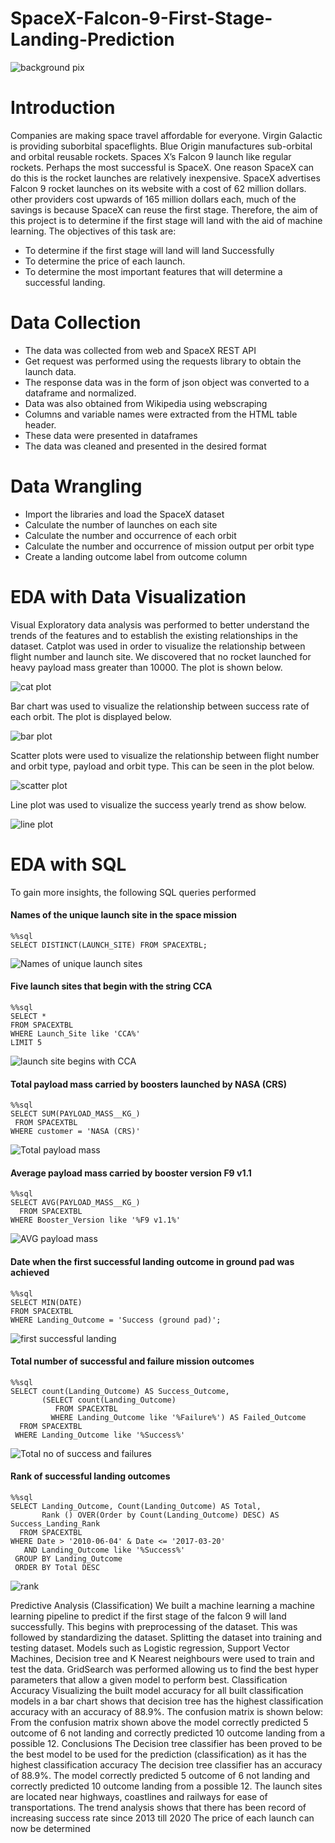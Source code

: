 # SpaceX-Falcon-9-First-Stage-Landing-Prediction

![background pix](https://github.com/DannyRukks/SpaceX-Falcon-9-First-Stage-Landing-Prediction/assets/97890440/69e31b87-a43a-4386-a509-78389d3276cf)

# Introduction
Companies are making space travel affordable for everyone. Virgin Galactic is providing suborbital spaceflights. Blue Origin manufactures sub-orbital and orbital reusable rockets. Spaces X’s Falcon 9 launch like regular rockets. Perhaps the most successful is SpaceX. One reason SpaceX can do this is the rocket launches are relatively inexpensive. SpaceX advertises Falcon 9 rocket launches on its website with a cost of 62 million dollars. other providers cost upwards of 165 million dollars each, much of the savings is because SpaceX can reuse the first stage.
Therefore, the aim of this project is to determine if the first stage will land with the aid of machine learning. The objectives of this task are:
- To determine if the first stage will land will land Successfully
- To determine the price of each launch.
- To determine the most important features that will determine a successful landing.
# Data Collection
- The data was collected from web and SpaceX REST API
- Get request was performed using the requests library to obtain the launch data.
- The response data was in the form of json object was converted to a dataframe and normalized.
- Data was also obtained from Wikipedia using webscraping
- Columns and variable names were extracted from the HTML table header.
- These data were presented in dataframes
- The data was cleaned and presented in the desired format
# Data Wrangling
- Import the libraries and load the SpaceX dataset
- Calculate the number of launches on each site
- Calculate the number and occurrence of  each orbit
- Calculate the number and occurrence of mission output per orbit type
- Create a landing outcome label from outcome column
# EDA with Data Visualization
Visual Exploratory data analysis was performed to better understand the trends of the features and to establish the existing relationships in the dataset. Catplot was used in order to visualize the relationship between flight number and launch site. We discovered that no rocket launched for heavy payload mass greater than 10000. The plot is shown below.

![cat plot](https://github.com/DannyRukks/SpaceX-Falcon-9-First-Stage-Landing-Prediction/assets/97890440/0ff5de43-f44c-47c7-8d3b-be921bdf52fb)

Bar chart was used to visualize the relationship between success rate of each orbit. The plot is displayed below.

![bar plot](https://github.com/DannyRukks/SpaceX-Falcon-9-First-Stage-Landing-Prediction/assets/97890440/602eedbb-5659-417d-b7a9-ca24c84d6083)

Scatter plots were used to visualize the relationship between flight number and orbit type, payload and orbit type. This can be seen in the plot below.

 ![scatter plot](https://github.com/DannyRukks/SpaceX-Falcon-9-First-Stage-Landing-Prediction/assets/97890440/b73031d0-4307-48f9-9c44-47bbaf1043a6)

Line plot was used to visualize the success yearly trend as show below.

![line plot](https://github.com/DannyRukks/SpaceX-Falcon-9-First-Stage-Landing-Prediction/assets/97890440/7e60d003-684e-47df-b45e-944af65fff10)

# EDA with SQL
To gain more insights, the following SQL queries performed
#### Names of the unique launch site in the space mission
```
%%sql 
SELECT DISTINCT(LAUNCH_SITE) FROM SPACEXTBL;
```

![Names of unique launch sites](https://github.com/DannyRukks/SpaceX-Falcon-9-First-Stage-Landing-Prediction/assets/97890440/1c7dd544-0d9b-4602-b022-8c7dd4b266df)

#### Five launch sites that begin with the string CCA
```
%%sql
SELECT *
FROM SPACEXTBL
WHERE Launch_Site like 'CCA%'
LIMIT 5
```

![launch site begins with CCA](https://github.com/DannyRukks/SpaceX-Falcon-9-First-Stage-Landing-Prediction/assets/97890440/ea87b5bc-516f-41fc-beaa-d9c926810b84)

#### Total payload mass carried by boosters launched by NASA (CRS)
 ```
%%sql
SELECT SUM(PAYLOAD_MASS__KG_)
  FROM SPACEXTBL
WHERE customer = 'NASA (CRS)'
```

![Total payload mass](https://github.com/DannyRukks/SpaceX-Falcon-9-First-Stage-Landing-Prediction/assets/97890440/e2aef373-dbf6-4d62-8cc2-00da30b5604d)

#### Average payload mass carried by booster version F9 v1.1
```
%%sql
SELECT AVG(PAYLOAD_MASS__KG_)
  FROM SPACEXTBL
WHERE Booster_Version like '%F9 v1.1%'
```

![AVG payload mass](https://github.com/DannyRukks/SpaceX-Falcon-9-First-Stage-Landing-Prediction/assets/97890440/c861d8a9-aed0-44fc-a7aa-2bb3c88aa0bc)

#### Date when the first successful landing outcome in ground pad was achieved
```
%%sql
SELECT MIN(DATE)
FROM SPACEXTBL
WHERE Landing_Outcome = 'Success (ground pad)';
```

![first successful landing](https://github.com/DannyRukks/SpaceX-Falcon-9-First-Stage-Landing-Prediction/assets/97890440/1ebf4f37-b808-47fb-9021-b251530de238)

#### Total number of successful and failure mission outcomes
```
%%sql
SELECT count(Landing_Outcome) AS Success_Outcome,
       (SELECT count(Landing_Outcome)
          FROM SPACEXTBL
         WHERE Landing_Outcome like '%Failure%') AS Failed_Outcome
  FROM SPACEXTBL
 WHERE Landing_Outcome like '%Success%'
```

![Total no of success and failures](https://github.com/DannyRukks/SpaceX-Falcon-9-First-Stage-Landing-Prediction/assets/97890440/7c46291c-f766-478a-8c6f-8171f5a116c0)

#### Rank of successful landing outcomes
```
%%sql 
SELECT Landing_Outcome, Count(Landing_Outcome) AS Total,
       Rank () OVER(Order by Count(Landing_Outcome) DESC) AS Success_Landing_Rank
  FROM SPACEXTBL
WHERE Date > '2010-06-04' & Date <= '2017-03-20'
   AND Landing_Outcome like '%Success%'
 GROUP BY Landing_Outcome
 ORDER BY Total DESC
```

![rank](https://github.com/DannyRukks/SpaceX-Falcon-9-First-Stage-Landing-Prediction/assets/97890440/e9602eaa-7b21-4b82-8307-d491200877d4)



Predictive Analysis (Classification)
We built a machine learning a machine learning pipeline to predict if the first stage of the falcon 9 will land successfully. This begins with preprocessing of the dataset. This was followed by standardizing the dataset.  Splitting the dataset into training and testing dataset. Models such as Logistic regression, Support Vector Machines, Decision tree and K Nearest neighbours were used to train and test the data. GridSearch was performed allowing us to find the best hyper parameters that allow a given model to perform best.
Classification Accuracy
Visualizing the built model accuracy for all built classification models in a bar chart shows that decision tree has the highest classification accuracy with an accuracy of 88.9%. The confusion matrix is shown below:
From the confusion matrix shown above the model correctly predicted 5 outcome of 6 not landing and correctly predicted 10  outcome landing from a possible 12.
Conclusions
The Decision tree classifier has been proved to be the best model to be used for the prediction (classification) as it has the highest classification accuracy
 The decision  tree classifier has an accuracy of 88.9%. The model correctly predicted 5 outcome of 6 not landing and correctly predicted 10  outcome landing from a possible 12.
 The launch sites are located near highways, coastlines and railways for ease of transportations.
 The trend analysis shows that there has been record of increasing success rate since 2013 till 2020
 The price of each launch can now be determined

